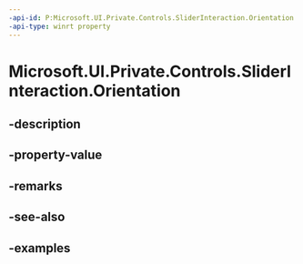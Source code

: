 ```yaml
---
-api-id: P:Microsoft.UI.Private.Controls.SliderInteraction.Orientation
-api-type: winrt property
---
```


# Microsoft.UI.Private.Controls.SliderInteraction.Orientation

<!--
public Microsoft.UI.Xaml.Controls.Orientation Orientation { get; set; }
-->


## -description

## -property-value

## -remarks

## -see-also

## -examples


